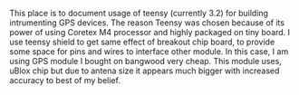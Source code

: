This place is to document usage of teensy (currently 3.2) for building intrumenting GPS devices. The reason Teensy was chosen because of its power of using Coretex M4 processor and highly packaged on tiny board. 
I use teensy shield to get same effect of breakout chip board, to provide some space for pins and wires to interface other module. In this case, I am using GPS module I bought on bangwood very cheap. This module uses, uBlox chip but due to antena size it appears much bigger with increased accuracy to best of my belief.
